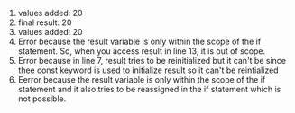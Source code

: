 1. values added: 20
2. final result: 20
3. values added: 20
4. Error because the result variable is only within the scope of the if statement. So, when you access result in line 13, it is out of scope.
5. Error because in line 7, result tries to be reinitialized but it can't be since thee const keyword is used to initialize result so it can't be reintialized
6. Eerror because the result variable is only within the scope of the if statement and it also tries to be reassigned in the if statement which is not possible. 